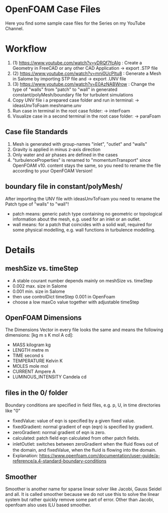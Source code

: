 # OpenFOAM Case Files
Here you find some sample case files for the Series on my YouTube Channel.

# Workflow
1. (1) https://www.youtube.com/watch?v=yDRQf7fcAlg : Create a Geometry in FreeCAD or any other CAD Application -> export .STP file
2. (2) https://www.youtube.com/watch?v=mnj0UcPItu8 : Generate a Mesh in Salome by importing STP file and -> export .UNV file
3. (3) https://www.youtube.com/watch?v=E0AzNABWrow : Change the type of "walls" from "patch" to "wall" in generated constant/polyMesh/boundary file for turbulent simulations
4. Copy UNV file i a prepared case folder and run in terminal: -> ideasUnvToFoam meshname.unv 
5. Run case in terminal in the root case folder: -> interFoam
6. Visualize case in a second terminal in the root case folder: -> paraFoam

## Case file Standards
1. Mesh is generated with group-names "inlet", "outlet" and "walls"
2. Gravity is applied in minus z-axis direction
3. Only water and air phases are defined in the cases
4. "turbulenceProperties" is renamed to "momentumTransport" since OpenFOAM v10. content stays the same, so you need to rename the file according to your OpenFOAM Version!

## boundary file in constant/polyMesh/ 
After importing the UNV file with ideasUnvToFoam you need to rename the Patch type of "walls" to "wall"!
- patch means: generic patch type containing no geometric or topological information about the mesh, e.g. used for an inlet or an outlet.
- wall means: for a patch that coincides with a solid wall, required for some physical modelling, e.g. wall functions in turbulence modelling.

# Details

## meshSize vs. timeStep
- A stable courant number depends mainly on meshSize vs. timeStep
- 0.002 max. size in Salome
- 0.001 min. size in Salome
- then use controlDict timeStep 0.001 in OpenFoam
- choose a low maxCo value together with adjustable timeStep

## OpenFOAM Dimensions
The Dimensions Vector in every file looks the same and means the following dimensions: [kg m s K mol A cd]:
- MASS 	kilogram 	kg
- LENGTH 	metre 	m
- TIME 	second 	s
- TEMPERATURE 	Kelvin 	K
- MOLES 	mole 	mol
- CURRENT 	Ampere 	A
- LUMINOUS_INTENSITY 	Candela 	cd

## files in the 0/ folder 
Boundary conditions are speciﬁed in ﬁeld ﬁles, e.g. p, U, in time directories like "0"
- ﬁxedValue: value of eqn is speciﬁed by a given fixed value.
- ﬁxedGradient: normal gradient of eqn (eqn) is speciﬁed by gradient.
- zeroGradient: normal gradient of eqn is zero.
- calculated: patch ﬁeld eqn calculated from other patch ﬁelds.
- inletOutlet: switches between zeroGradient when the ﬂuid ﬂows out of the domain, and ﬁxedValue, when the ﬂuid is ﬂowing into the domain.
- Explanation: https://www.openfoam.com/documentation/user-guide/a-reference/a.4-standard-boundary-conditions

## Smoother
Smoother is another name for sparse linear solver like Jacobi, Gauss Seidel and all.
It is called smoother because we do not use this to solve the linear system but rather quickly remove some part of error.
Other than Jacobi, openfoam also uses ILU based smoother. 


